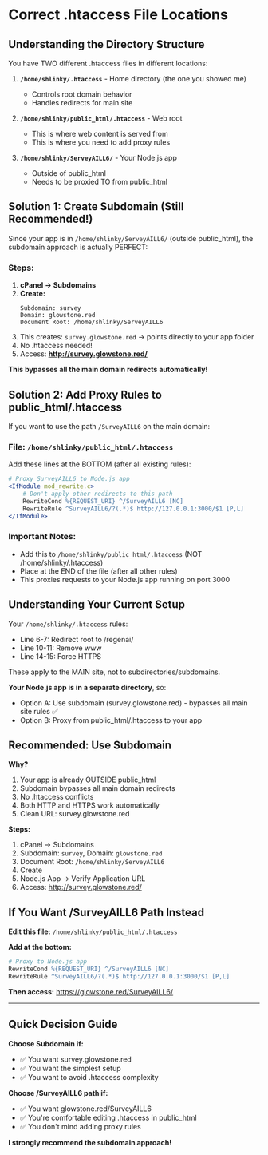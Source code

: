 # Correct .htaccess File Locations

## Understanding the Directory Structure

You have TWO different .htaccess files in different locations:

1. **`/home/shlinky/.htaccess`** - Home directory (the one you showed me)
   - Controls root domain behavior
   - Handles redirects for main site

2. **`/home/shlinky/public_html/.htaccess`** - Web root
   - This is where web content is served from
   - This is where you need to add proxy rules

3. **`/home/shlinky/ServeyAILL6/`** - Your Node.js app
   - Outside of public_html
   - Needs to be proxied TO from public_html

## Solution 1: Create Subdomain (Still Recommended!)

Since your app is in `/home/shlinky/ServeyAILL6/` (outside public_html), the subdomain approach is actually PERFECT:

### Steps:
1. **cPanel → Subdomains**
2. **Create:**
   ```
   Subdomain: survey
   Domain: glowstone.red
   Document Root: /home/shlinky/ServeyAILL6
   ```
3. This creates: `survey.glowstone.red` → points directly to your app folder
4. No .htaccess needed!
5. Access: **http://survey.glowstone.red/**

**This bypasses all the main domain redirects automatically!**

## Solution 2: Add Proxy Rules to public_html/.htaccess

If you want to use the path `/SurveyAILL6` on the main domain:

### File: `/home/shlinky/public_html/.htaccess`

Add these lines at the BOTTOM (after all existing rules):

```apache
# Proxy SurveyAILL6 to Node.js app
<IfModule mod_rewrite.c>
    # Don't apply other redirects to this path
    RewriteCond %{REQUEST_URI} ^/SurveyAILL6 [NC]
    RewriteRule ^SurveyAILL6/?(.*)$ http://127.0.0.1:3000/$1 [P,L]
</IfModule>
```

### Important Notes:
- Add this to `/home/shlinky/public_html/.htaccess` (NOT /home/shlinky/.htaccess)
- Place at the END of the file (after all other rules)
- This proxies requests to your Node.js app running on port 3000

## Understanding Your Current Setup

Your `/home/shlinky/.htaccess` rules:
- Line 6-7: Redirect root to /regenai/
- Line 10-11: Remove www
- Line 14-15: Force HTTPS

These apply to the MAIN site, not to subdirectories/subdomains.

**Your Node.js app is in a separate directory**, so:
- Option A: Use subdomain (survey.glowstone.red) - bypasses all main site rules ✅
- Option B: Proxy from public_html/.htaccess to your app

## Recommended: Use Subdomain

**Why?**
1. Your app is already OUTSIDE public_html
2. Subdomain bypasses all main domain redirects
3. No .htaccess conflicts
4. Both HTTP and HTTPS work automatically
5. Clean URL: survey.glowstone.red

**Steps:**
1. cPanel → Subdomains
2. Subdomain: `survey`, Domain: `glowstone.red`
3. Document Root: `/home/shlinky/ServeyAILL6`
4. Create
5. Node.js App → Verify Application URL
6. Access: http://survey.glowstone.red/

## If You Want /SurveyAILL6 Path Instead

**Edit this file:** `/home/shlinky/public_html/.htaccess`

**Add at the bottom:**
```apache
# Proxy to Node.js app
RewriteCond %{REQUEST_URI} ^/SurveyAILL6 [NC]
RewriteRule ^SurveyAILL6/?(.*)$ http://127.0.0.1:3000/$1 [P,L]
```

**Then access:** https://glowstone.red/SurveyAILL6/

---

## Quick Decision Guide

**Choose Subdomain if:**
- ✅ You want survey.glowstone.red
- ✅ You want the simplest setup
- ✅ You want to avoid .htaccess complexity

**Choose /SurveyAILL6 path if:**
- ✅ You want glowstone.red/SurveyAILL6
- ✅ You're comfortable editing .htaccess in public_html
- ✅ You don't mind adding proxy rules

**I strongly recommend the subdomain approach!**

